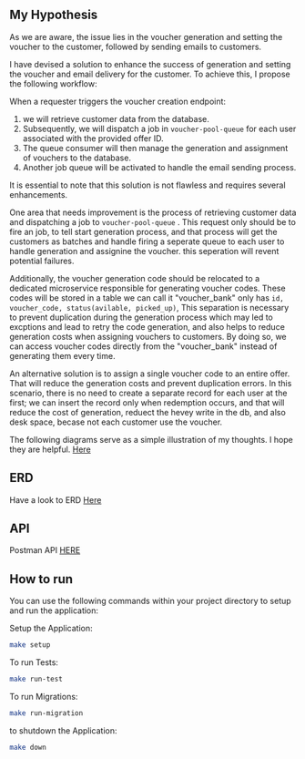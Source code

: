## My Hypothesis

As we are aware, the issue lies in the voucher generation and setting the voucher to the customer, followed by sending emails to customers.

I have devised a solution to enhance the success of  generation and setting the voucher and email delivery for the customer. To achieve this, I propose the following workflow:

When a requester triggers the voucher creation endpoint:
1. we will retrieve customer data from the database.
2. Subsequently, we will dispatch a job in `voucher-pool-queue` for each user associated with the provided offer ID.
3. The queue consumer will then manage the generation and assignment of vouchers to the database.
4. Another job queue will be activated to handle the email sending process.

It is essential to note that this solution is not flawless and requires several enhancements.

One area that needs improvement is the process of retrieving customer data and dispatching a job to `voucher-pool-queue` . This request only should be to fire an job, to tell start generation process, and that process will get the customers as batches and handle firing a seperate queue to each user to handle generation and assignine the voucher. this seperation will revent potential failures.

Additionally, the voucher generation code should be relocated to a dedicated microservice responsible for generating voucher codes. These codes will be stored in a table we can call it "voucher_bank" only has `id, voucher_code, status(avilable, picked_up)`, This separation is necessary to prevent duplication during the generation process which may led to excptions and lead to retry the code generation, and also helps to reduce generation costs when assigning vouchers to customers. By doing so, we can access voucher codes directly from the "voucher_bank" instead of generating them every time.

An alternative solution is to assign a single voucher code to an entire offer. That will reduce the generation costs and prevent duplication errors. In this scenario, there is no need to create a separate record for each user at the first; we can insert the record only when redemption occurs, and that will reduce the cost of generation, reduect the hevey write in the db, and also desk space, becase not each customer use the voucher.


The following diagrams serve as a simple illustration of my thoughts. I hope they are helpful. [Here](https://raw.githubusercontent.com/osamamosaad/voter-pool-task/master/scratches.svg?token=GHSAT0AAAAAACF7D27W3RSJWEEK3LXF4VIKZIYSKNA)


## ERD
Have a look to ERD [Here](./ERD.png)


## API
Postman API [HERE](https://documenter.getpostman.com/view/28881390/2s9YJaZ4V2)

## How to run
You can use the following commands within your project directory to setup and run the application:


Setup the Application:
```bash
make setup
```

To run Tests:
```bash
make run-test
```

To run Migrations:
```bash
make run-migration
```

to shutdown the Application:
```bash
make down
```
